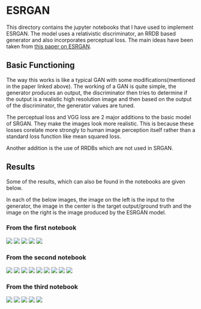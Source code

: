 # ESRGAN

This directory contains the jupyter notebooks that I have used to implement ESRGAN. The model uses a relativistic discriminator, an RRDB based generator and also incorporates perceptual loss. The main ideas have been taken from [this paper on ESRGAN](https://arxiv.org/abs/1809.00219).

## Basic Functioning

The way this works is like a typical GAN with some modifications(mentioned in the paper linked above). The working of a GAN is quite simple, the generator produces an output, the discriminator then tries to determine if the output is a realistic high resolution image and then based on the output of the discriminator, the generator values are tuned.

The perceptual loss and VGG loss are 2 major additions to the basic model of SRGAN. They make the images look more realistic. This is because these losses corelate more strongly to human image perception itself rather than a standard loss function like mean squared loss.

Another addition is the use of RRDBs which are not used in SRGAN.

## Results

Some of the results, which can also be found in the notebooks are given below.

In each of the below images, the image on the left is the input to the generator, the image in the center is the target output/ground truth and the image on the right is the image produced by the ESRGAN model.

### From the first notebook

![](./imgs/imgs1/img1.png)
![](./imgs/imgs1/img2.png)
![](./imgs/imgs1/img3.png)
![](./imgs/imgs1/img4.png)
![](./imgs/imgs1/img5.png)

### From the second notebook

![](./imgs/imgs2/img1.png)
![](./imgs/imgs2/img2.png)
![](./imgs/imgs2/img3.png)
![](./imgs/imgs2/img4.png)
![](./imgs/imgs2/img5.png)
![](./imgs/imgs2/img6.png)
![](./imgs/imgs2/img7.png)
![](./imgs/imgs2/img8.png)
![](./imgs/imgs2/img9.png)

### From the third notebook

![](./imgs/imgs3/img1.png)
![](./imgs/imgs3/img2.png)
![](./imgs/imgs3/img3.png)
![](./imgs/imgs3/img4.png)
![](./imgs/imgs3/img5.png)
